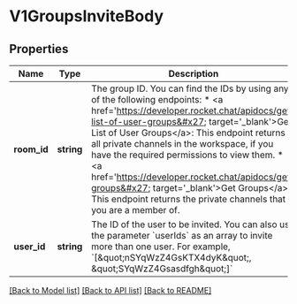# V1GroupsInviteBody

## Properties
Name | Type | Description | Notes
------------ | ------------- | ------------- | -------------
**room_id** | **string** | The group ID. You can find the IDs by using any of the following endpoints: * &lt;a href&#x3D;&#x27;https://developer.rocket.chat/apidocs/get-list-of-user-groups&#x27; target&#x3D;&#x27;_blank&#x27;&gt;Get List of User Groups&lt;/a&gt;: This endpoint returns all private channels in the workspace, if you have the required permissions to view them. * &lt;a href&#x3D;&#x27;https://developer.rocket.chat/apidocs/get-groups&#x27; target&#x3D;&#x27;_blank&#x27;&gt;Get Groups&lt;/a&gt;: This endpoint returns the private channels that you are a member of. | 
**user_id** | **string** | The ID of the user to be invited. You can also use the parameter &#x60;userIds&#x60; as an array to invite more than one user. For example, &#x60;[\&quot;nSYqWzZ4GsKTX4dyK\&quot;, \&quot;SYqWzZ4Gsasdfgh\&quot;]&#x60; | 

[[Back to Model list]](../../README.md#documentation-for-models) [[Back to API list]](../../README.md#documentation-for-api-endpoints) [[Back to README]](../../README.md)

